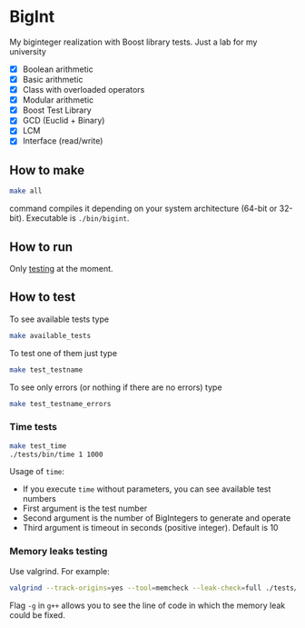# BigInt

My biginteger realization with Boost library tests. Just a lab for my university
- [x] Boolean arithmetic
- [x] Basic arithmetic
- [x] Class with overloaded operators
- [x] Modular arithmetic
- [x] Boost Test Library
- [x] GCD (Euclid + Binary)
- [x] LCM
- [x] Interface (read/write)

## How to make

```bash
make all
```

command compiles it depending on your system architecture (64-bit or 32-bit).
Executable is `./bin/bigint`.

## How to run

Only [testing](#how-to-test) at the moment.

## How to test

To see available tests type

```bash
make available_tests
```

To test one of them just type

```bash
make test_testname
```

To see only errors (or nothing if there are no errors) type

```bash
make test_testname_errors
```

### Time tests

```bash
make test_time
./tests/bin/time 1 1000
```

Usage of `time`:
- If you execute `time` without parameters, you can see available test numbers
- First argument is the test number 
- Second argument is the number of BigIntegers to generate and operate
- Third argument is timeout in seconds (positive integer). Default is 10

### Memory leaks testing

Use valgrind. For example:

```bash
valgrind --track-origins=yes --tool=memcheck --leak-check=full ./tests/bin/time 5 1 2>err.log
```

Flag `-g` in `g++` allows you to see the line of code
in which the memory leak could be fixed.
